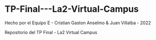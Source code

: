 # TP-Final---La2-Virtual-Campus

Hecho por el Equipo E - Cristian Gaston Anselmo & Juan Villalba - 2022

Repositorio del TP Final - La2 Virtual Campus
